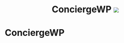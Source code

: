 <h1 align="center">ConciergeWP
	<img src="https://img.shields.io/static/v1?ConciergeWPVersion=&message=v0.1&label=&color=999&style=flat-square">
</h1>

# ConciergeWP